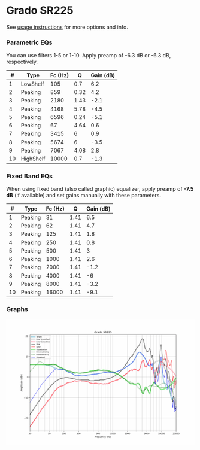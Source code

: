 # Grado SR225
See [usage instructions](https://github.com/jaakkopasanen/AutoEq#usage) for more options and info.

### Parametric EQs
You can use filters 1-5 or 1-10. Apply preamp of -6.3 dB or -6.3 dB, respectively.

|   # | Type      |   Fc (Hz) |    Q |   Gain (dB) |
|-----|-----------|-----------|------|-------------|
|   1 | LowShelf  |       105 | 0.7  |         6.2 |
|   2 | Peaking   |       859 | 0.32 |         4.2 |
|   3 | Peaking   |      2180 | 1.43 |        -2.1 |
|   4 | Peaking   |      4168 | 5.78 |        -4.5 |
|   5 | Peaking   |      6596 | 0.24 |        -5.1 |
|   6 | Peaking   |        67 | 4.64 |         0.6 |
|   7 | Peaking   |      3415 | 6    |         0.9 |
|   8 | Peaking   |      5674 | 6    |        -3.5 |
|   9 | Peaking   |      7067 | 4.08 |         2.8 |
|  10 | HighShelf |     10000 | 0.7  |        -1.3 |

### Fixed Band EQs
When using fixed band (also called graphic) equalizer, apply preamp of **-7.5 dB** (if available) and set gains manually with these parameters.

|   # | Type    |   Fc (Hz) |    Q |   Gain (dB) |
|-----|---------|-----------|------|-------------|
|   1 | Peaking |        31 | 1.41 |         6.5 |
|   2 | Peaking |        62 | 1.41 |         4.7 |
|   3 | Peaking |       125 | 1.41 |         1.8 |
|   4 | Peaking |       250 | 1.41 |         0.8 |
|   5 | Peaking |       500 | 1.41 |         3   |
|   6 | Peaking |      1000 | 1.41 |         2.6 |
|   7 | Peaking |      2000 | 1.41 |        -1.2 |
|   8 | Peaking |      4000 | 1.41 |        -6   |
|   9 | Peaking |      8000 | 1.41 |        -3.2 |
|  10 | Peaking |     16000 | 1.41 |        -9.1 |

### Graphs
![](./Grado%20SR225.png)

